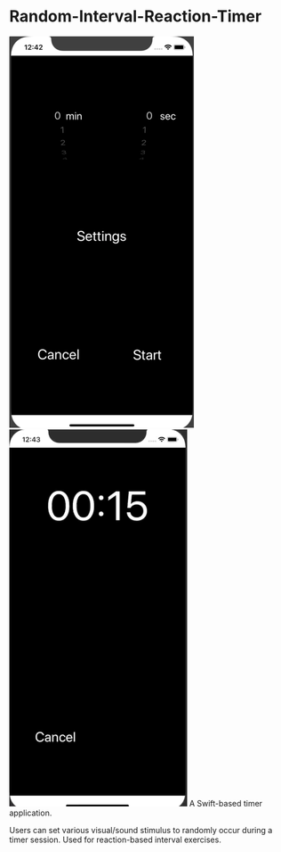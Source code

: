 # Random-Interval-Reaction-Timer

![](RIRTHomeScreen.png)
![](RIRT.gif)
A Swift-based timer application.

Users can set various visual/sound stimulus to randomly occur during a timer session. Used for reaction-based interval exercises.  
